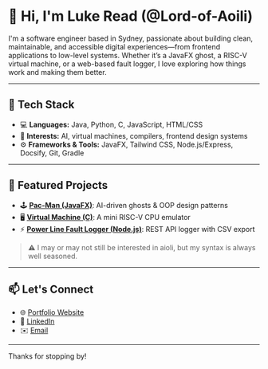 # 👋 Hi, I'm Luke Read (@Lord-of-Aoili)

I'm a software engineer based in Sydney, passionate about building clean, maintainable, and accessible digital experiences—from frontend applications to low-level systems. Whether it’s a JavaFX ghost, a RISC-V virtual machine, or a web-based fault logger, I love exploring how things work and making them better.

---

## 🔨 Tech Stack
- 💻 **Languages:** Java, Python, C, JavaScript, HTML/CSS
- 🧠 **Interests:** AI, virtual machines, compilers, frontend design systems
- ⚙️ **Frameworks & Tools:** JavaFX, Tailwind CSS, Node.js/Express, Docsify, Git, Gradle

---

## 🧪 Featured Projects
- 🕹️ [**Pac-Man (JavaFX)**](https://your-portfolio-site/projects/pacman_in_Java.md): AI-driven ghosts & OOP design patterns
- 🖥️ [**Virtual Machine (C)**](https://your-portfolio-site/projects/virtual_machine_in_C.md): A mini RISC-V CPU emulator
- ⚡ [**Power Line Fault Logger (Node.js)**](https://your-portfolio-site/projects/web_loggers.md): REST API logger with CSV export

> ⚠️ I may or may not still be interested in aioli, but my syntax is always well seasoned.

---

## 📫 Let's Connect
- 🌐 [Portfolio Website](https://github.com/Lord-of-Aoili/portfolio)
- 💼 [LinkedIn](https://www.linkedin.com/in/luke-read-3a4201320/)
- ✉️ [Email](mailto:readaluke@gmail.com)

---

Thanks for stopping by!

<!---
Lord-of-Aoili/Lord-of-Aoili is a ✨ special ✨ repository because its `README.md` (this file) appears on your GitHub profile.
You can click the Preview link to take a look at your changes.
--->
